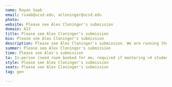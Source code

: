 ```yaml
---
name: Rayan Saab
email: rsaab@ucsd.edu, acloninger@ucsd.edu
photo: 
website: Please see Alex Cloninger's submission
domain: A13
title: Please see Alex Cloninger's submission
bio: Please see Alex Cloninger's submission
description: Please see Alex Cloninger's submission. We are running the capstone together, and he will be submitting all the relevant information. Thank you very much. -------------------------------------------------------------------------------------------------------------------------------------------------------------------------
summer: Please see Alex Cloninger's submission
time: Please see Alex's submission
ta: In-person (need room booked for me; required if mentoring >4 students in-person)
style: Please see Alex Cloninger's submission
seats: Please see Alex Cloninger's submission
tag: gen

---
```

